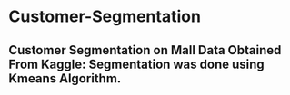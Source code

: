 # Customer-Segmentation
## Customer Segmentation on Mall Data Obtained From Kaggle: Segmentation was done using Kmeans Algorithm.
